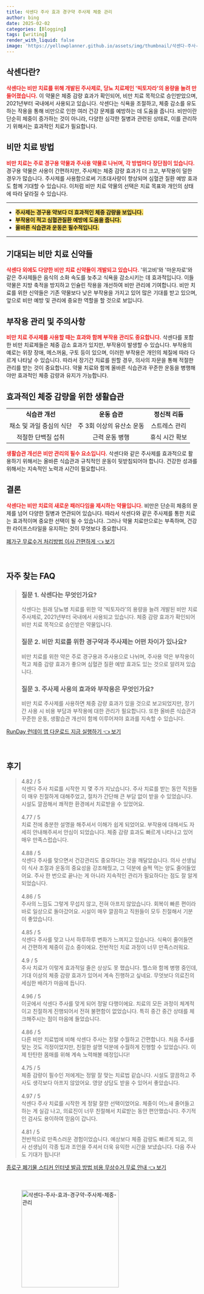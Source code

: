```yaml
---
title: 삭센다 주사 효과 경구약 주사제 체중 관리
author: bing
date: 2025-02-02
categories: [Blogging]
tags: [writing]
render_with_liquid: false
image: 'https://yellowplanner.github.io/assets/img/thumbnail/삭센다-주사-효과-경구약-주사제-체중-관리.webp'
---
```



<h2 id='삭센다 소개'>삭센다란?</h2>

<p><b><span style="color: #ee2323;">삭센다는 비만 치료를 위해 개발된 주사제로, 당뇨 치료제인 '빅토자라'의 용량을 늘려 만들어졌습니다.</span></b> 이 약물은 체중 감량 효과가 확인되어, 비만 치료 목적으로 승인받았으며, 2021년부터 국내에서 사용되고 있습니다. 삭센다는 식욕을 조절하고, 체중 감소를 유도하는 작용을 통해 비만으로 인한 여러 건강 문제를 예방하는 데 도움을 줍니다. 비만이란 단순히 체중이 증가하는 것이 아니라, 다양한 심각한 질병과 관련된 상태로, 이를 관리하기 위해서는 효과적인 치료가 필요합니다.</p>

<h2 id='비만 치료 방법'>비만 치료 방법</h2>

<p><b><span style="color: #ee2323;">비만 치료는 주로 경구용 약물과 주사용 약물로 나뉘며, 각 방법마다 장단점이 있습니다.</span></b> 경구용 약물은 사용이 간편하지만, 주사제는 체중 감량 효과가 더 크고, 부작용이 덜한 경우가 많습니다. 주사제를 사용함으로써 기초대사량이 향상되며 심혈관 질환 예방 효과도 함께 기대할 수 있습니다. 이처럼 비만 치료 약물의 선택은 치료 목표와 개인의 상태에 따라 달라질 수 있습니다.</p>

<hr />

<ul>
    <li><b><span style="background-color: #ffe066;">주사제는 경구용 약보다 더 효과적인 체중 감량을 보입니다.</span></b></li>
    <li><b><span style="background-color: #ffe066;">부작용이 적고 심혈관질환 예방에 도움을 줍니다.</span></b></li>
    <li><b><span style="background-color: #ffe066;">올바른 식습관과 운동은 필수적입니다.</span></b></li>
</ul>

<hr />

<h2 id='기대되는 신약들'>기대되는 비만 치료 신약들</h2>

<p><b><span style="color: #ee2323;">삭센다 외에도 다양한 비만 치료 신약들이 개발되고 있습니다.</span></b> '위고비'와 '마운자로'와 같은 주사제들은 음식의 소화 속도를 늦추고 식욕을 감소시키는 데 효과적입니다. 이들 약물은 지방 축적을 방지하고 인슐린 작용을 개선하여 비만 관리에 기여합니다. 비만 치료를 위한 신약들은 기존 약물보다 낮은 부작용을 가지고 있어 많은 기대를 받고 있으며, 앞으로 비만 예방 및 관리에 중요한 역할을 할 것으로 보입니다.</p>

<h2 id='부작용 관리'>부작용 관리 및 주의사항</h2>

<p><b><span style="color: #ee2323;">비만 치료 주사제를 사용할 때는 효과와 함께 부작용 관리도 중요합니다.</span></b> 삭센다를 포함한 비만 치료제들은 체중 감소 효과가 있지만, 부작용이 발생할 수 있습니다. 부작용의 예로는 위장 장애, 메스꺼움, 구토 등이 있으며, 이러한 부작용은 개인의 체질에 따라 다르게 나타날 수 있습니다. 따라서 장기간 치료를 원할 경우, 의사의 자문을 통해 적절한 관리를 받는 것이 중요합니다. 약물 치료와 함께 올바른 식습관과 꾸준한 운동을 병행해야만 효과적인 체중 감량과 유지가 가능합니다.</p>

<h2 id='효과를 위한 생활습관'>효과적인 체중 감량을 위한 생활습관</h2>

<table>
    <tr>
        <td style="text-align: center; height: 17px;"><b>식습관 개선</b></td>
        <td style="text-align: center; height: 17px;"><b>운동 습관</b></td>
        <td style="text-align: center; height: 17px;"><b>정신적 리듬</b></td>
    </tr>
    <tr>
        <td style="text-align: center; height: 17px;">채소 및 과일 중심의 식단</td>
        <td style="text-align: center; height: 17px;">주 3회 이상의 유산소 운동</td>
        <td style="text-align: center; height: 17px;">스트레스 관리</td>
    </tr>
    <tr>
        <td style="text-align: center; height: 17px;">적절한 단백질 섭취</td>
        <td style="text-align: center; height: 17px;">근력 운동 병행</td>
        <td style="text-align: center; height: 17px;">휴식 시간 확보</td>
    </tr>
</table>

<p><b><span style="color: #ee2323;">생활습관 개선은 비만 관리의 필수 요소입니다.</span></b> 삭센다와 같은 주사제를 효과적으로 활용하기 위해서는 올바른 식습관과 규칙적인 운동이 뒷받침되어야 합니다. 건강한 성과를 위해서는 지속적인 노력과 시간이 필요합니다.</p>

<h2 id='결론'>결론</h2>

<p><b><span style="color: #ee2323;">삭센다는 비만 치료의 새로운 패러다임을 제시하는 약물입니다.</span></b> 비만은 단순히 체중의 문제를 넘어 다양한 질병과 연관되어 있습니다. 따라서 삭센다와 같은 주사제를 통한 치료는 효과적이며 중요한 선택이 될 수 있습니다. 그러나 약물 치료만으로는 부족하며, 건강한 라이프스타일을 유지하는 것이 무엇보다 중요합니다.</p>


<p><a class="click-button" title="폐가구 무료수거 처리방법 이사 간편하게" href="https://yellowplanner.github.io/posts/%ED%8F%90%EA%B0%80%EA%B5%AC-%EB%AC%B4%EB%A3%8C%EC%88%98%EA%B1%B0-%EC%B2%98%EB%A6%AC%EB%B0%A9%EB%B2%95-%EC%9D%B4%EC%82%AC-%EA%B0%84%ED%8E%B8%ED%95%98%EA%B2%8C/" rel="dofollow">폐가구 무료수거 처리방법 이사 간편하게 👈 보기</a></p><br>
<h2 id='자주_찾는_FAQ'>자주 찾는 FAQ</h2>
<div itemscope="" itemtype="https://schema.org/FAQPage"> 
<blockquote> 
<div itemscope="" itemprop="mainEntity" itemtype="https://schema.org/Question"> 
<h3 itemprop="name">질문 1. 삭센다는 무엇인가요?</h3> 
<div itemscope="" itemprop="acceptedAnswer" itemtype="https://schema.org/Answer"> 
<span itemprop="text"> 
<p>삭센다는 원래 당뇨병 치료를 위한 약 '빅토자라'의 용량을 늘려 개발된 비만 치료 주사제로, 2021년부터 국내에서 사용되고 있습니다. 체중 감량 효과가 확인되어 비만 치료 목적으로 승인받은 약물입니다.</p> 
</span> 
</div> 
</div> 
<div itemscope="" itemprop="mainEntity" itemtype="https://schema.org/Question"> 
<h3 itemprop="name">질문 2. 비만 치료를 위한 경구약과 주사제는 어떤 차이가 있나요?</h3> 
<div itemscope="" itemprop="acceptedAnswer" itemtype="https://schema.org/Answer"> 
<span itemprop="text"> 
<p>비만 치료를 위한 약은 주로 경구용과 주사용으로 나뉘며, 주사용 약은 부작용이 적고 체중 감량 효과가 좋으며 심혈관 질환 예방 효과도 있는 것으로 알려져 있습니다.</p> 
</span> 
</div> 
</div> 
<div itemscope="" itemprop="mainEntity" itemtype="https://schema.org/Question"> 
<h3 itemprop="name">질문 3. 주사제 사용의 효과와 부작용은 무엇인가요?</h3> 
<div itemscope="" itemprop="acceptedAnswer" itemtype="https://schema.org/Answer"> 
<span itemprop="text"> 
<p>비만 치료 주사제를 사용하면 체중 감량 효과가 있을 것으로 보고되었지만, 장기간 사용 시 비용 부담과 부작용에 대한 관리가 필요합니다. 또한 올바른 식습관과 꾸준한 운동, 생활습관 개선이 함께 이루어져야 효과를 지속할 수 있습니다.</p> 
</span> 
</div> 
</div> 
</blockquote> 
</div>
<p><a class="click-button" title="RunDay 런데이 앱 다운로드 지금 실행하기" href="https://yellowplanner.github.io/posts/RunDay-%EB%9F%B0%EB%8D%B0%EC%9D%B4-%EC%95%B1-%EB%8B%A4%EC%9A%B4%EB%A1%9C%EB%93%9C-%EC%A7%80%EA%B8%88-%EC%8B%A4%ED%96%89%ED%95%98%EA%B8%B0/" rel="dofollow">RunDay 런데이 앱 다운로드 지금 실행하기 👈 보기</a></p><br>
<h2 id='후기'>후기</h2>
<div itemscope itemtype="https://schema.org/Product">
  <blockquote>
  <div itemprop="review" itemscope itemtype="https://schema.org/Review">
      <div itemprop="reviewRating" itemscope itemtype="https://schema.org/Rating"> <span itemprop="ratingValue">4.82</span> / <span itemprop="bestRating">5</span> </div>
      <span itemprop="reviewBody">삭센다 주사 치료를 시작한 지 몇 주가 지났습니다. 주사 치료를 받는 동안 직원들이 매우 친절하게 대해주었고, 절차가 간단해 큰 부담 없이 받을 수 있었습니다. 시설도 깔끔해서 쾌적한 환경에서 치료받을 수 있었어요.</span>
  </div>
  <br>
  <div itemprop="review" itemscope itemtype="https://schema.org/Review">
      <div itemprop="reviewRating" itemscope itemtype="https://schema.org/Rating"> <span itemprop="ratingValue">4.77</span> / <span itemprop="bestRating">5</span> </div>
      <span itemprop="reviewBody">치료 전에 충분한 설명을 해주셔서 이해가 쉽게 되었어요. 부작용에 대해서도 자세히 안내해주셔서 안심이 되었습니다. 체중 감량 효과도 빠르게 나타나고 있어 매우 만족스럽습니다.</span>
  </div>
  <br>
  <div itemprop="review" itemscope itemtype="https://schema.org/Review">
      <div itemprop="reviewRating" itemscope itemtype="https://schema.org/Rating"> <span itemprop="ratingValue">4.88</span> / <span itemprop="bestRating">5</span> </div>
      <span itemprop="reviewBody">삭센다 주사를 맞으면서 건강관리도 중요하다는 것을 깨달았습니다. 의사 선생님이 식사 조절과 운동의 중요성을 강조해줬고, 그 덕분에 슬쩍 먹는 양도 줄어들었어요. 주사 한 번으로 끝나는 게 아니라 지속적인 관리가 필요하다는 점도 잘 알게 되었습니다.</span>
  </div>
  <br>
  <div itemprop="review" itemscope itemtype="https://schema.org/Review">
      <div itemprop="reviewRating" itemscope itemtype="https://schema.org/Rating"> <span itemprop="ratingValue">4.86</span> / <span itemprop="bestRating">5</span> </div>
      <span itemprop="reviewBody">주사의 느낌도 그렇게 무섭지 않고, 전혀 아프지 않았습니다. 회복이 빠른 편이라 바로 일상으로 돌아갔어요. 시설이 매우 깔끔하고 직원들이 모두 친절해서 기분이 좋았습니다.</span>
  </div>
  <br>
  <div itemprop="review" itemscope itemtype="https://schema.org/Review">
      <div itemprop="reviewRating" itemscope itemtype="https://schema.org/Rating"> <span itemprop="ratingValue">4.85</span> / <span itemprop="bestRating">5</span> </div>
      <span itemprop="reviewBody">삭센다 주사를 맞고 나서 하루하루 변화가 느껴지고 있습니다. 식욕이 줄어들면서 간편하게 체중이 감소 중이에요. 전반적인 치료 과정이 너무 만족스러워요.</span>
  </div>
  <br>
  <div itemprop="review" itemscope itemtype="https://schema.org/Review">
      <div itemprop="reviewRating" itemscope itemtype="https://schema.org/Rating"> <span itemprop="ratingValue">4.9</span> / <span itemprop="bestRating">5</span> </div>
      <span itemprop="reviewBody">주사 치료가 이렇게 효과적일 줄은 상상도 못 했습니다. 헬스와 함께 병행 중인데, 기대 이상의 체중 감량 효과가 있어서 계속 진행하고 싶네요. 무엇보다 의료진의 세심한 배려가 마음에 듭니다.</span>
  </div>
  <br>
  <div itemprop="review" itemscope itemtype="https://schema.org/Review">
      <div itemprop="reviewRating" itemscope itemtype="https://schema.org/Rating"> <span itemprop="ratingValue">4.96</span> / <span itemprop="bestRating">5</span> </div>
      <span itemprop="reviewBody">이곳에서 삭센다 주사를 맞게 되어 정말 다행이에요. 치료의 모든 과정이 체계적이고 친절하게 진행되어서 전혀 불편함이 없었습니다. 특히 중간 중간 상태를 체크해주시는 점이 마음에 들었습니다.</span>
  </div>
  <br>
  <div itemprop="review" itemscope itemtype="https://schema.org/Review">
      <div itemprop="reviewRating" itemscope itemtype="https://schema.org/Rating"> <span itemprop="ratingValue">4.86</span> / <span itemprop="bestRating">5</span> </div>
      <span itemprop="reviewBody">다른 비만 치료법에 비해 삭센다 주사는 정말 수월하고 간편합니다. 처음 주사를 맞는 것도 걱정이었지만, 친절한 설명 덕분에 수월하게 진행할 수 있었습니다. 이제 탄탄한 몸매를 위해 계속 노력해볼 예정입니다!</span>
  </div>
  <br>
  <div itemprop="review" itemscope itemtype="https://schema.org/Review">
      <div itemprop="reviewRating" itemscope itemtype="https://schema.org/Rating"> <span itemprop="ratingValue">4.75</span> / <span itemprop="bestRating">5</span> </div>
      <span itemprop="reviewBody">체중 감량이 필수인 저에게는 정말 잘 맞는 치료법 같습니다. 시설도 깔끔하고 주사도 생각보다 아프지 않았어요. 영양 상담도 받을 수 있어서 좋았습니다.</span>
  </div>
  <br>
  <div itemprop="review" itemscope itemtype="https://schema.org/Review">
      <div itemprop="reviewRating" itemscope itemtype="https://schema.org/Rating"> <span itemprop="ratingValue">4.97</span> / <span itemprop="bestRating">5</span> </div>
      <span itemprop="reviewBody">삭센다 주사 치료를 시작한 게 정말 잘한 선택이었어요. 체중이 어느새 줄어들고 하는 게 실감 나고, 의료진이 너무 친절해서 치료받는 동안 편안했습니다. 주기적인 검사도 용이하여 믿음이 갑니다.</span>
  </div>
  <br>
  <div itemprop="review" itemscope itemtype="https://schema.org/Review">
      <div itemprop="reviewRating" itemscope itemtype="https://schema.org/Rating"> <span itemprop="ratingValue">4.81</span> / <span itemprop="bestRating">5</span> </div>
      <span itemprop="reviewBody">전반적으로 만족스러운 경험이었습니다. 예상보다 체중 감량도 빠르게 되고, 의사 선생님이 각종 팁과 조언을 주셔서 더욱 유익한 시간을 보냈습니다. 다음 주사도 기대가 됩니다!</span>
  </div>
  </blockquote>
</div>
<p><a class="click-button" title="종로구 폐기물 스티커 인터넷 발급 방법 비용 무상수거 무료 안내" href="https://yellowplanner.github.io/posts/%EC%A2%85%EB%A1%9C%EA%B5%AC-%ED%8F%90%EA%B8%B0%EB%AC%BC-%EC%8A%A4%ED%8B%B0%EC%BB%A4-%EC%9D%B8%ED%84%B0%EB%84%B7-%EB%B0%9C%EA%B8%89-%EB%B0%A9%EB%B2%95-%EB%B9%84%EC%9A%A9-%EB%AC%B4%EC%83%81%EC%88%98%EA%B1%B0-%EB%AC%B4%EB%A3%8C-%EC%95%88%EB%82%B4/" rel="dofollow">종로구 폐기물 스티커 인터넷 발급 방법 비용 무상수거 무료 안내 👈 보기</a></p><br>
<figure class="image"><img src="https://yellowplanner.github.io/assets/img/thumbnail/삭센다-주사-효과-경구약-주사제-체중-관리.webp" alt="삭센다-주사-효과-경구약-주사제-체중-관리" width="256" height="256"></figure>